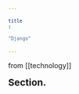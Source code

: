 ```yaml
---
title: "Django"
---
```

from [[technology]]

<h1>Section.</h1>

<div id="postings"></div>

<script>
    function add_posting(url, image, title, des)
    {
        let main = document.getElementById('postings');

        let obj = document.createElement('a');
        obj.setAttribute('class', 'posting');
        let url_ = "https://giana-blog.netlify.app/" + url + "/";
        obj.setAttribute('href', url_);

        let div = document.createElement('div');
        let preimage = document.createElement('img');
        preimage.setAttribute('class', 'preimg');
        preimage.setAttribute('src', "https://giana-blog.netlify.app/assets/"+image);
        obj.appendChild(preimage);

        div.setAttribute('class', 'post-body');
        let h1 = document.createElement('h1');
        h1.setAttribute('class', "post-title");
        h1.innerText = title;
        div.appendChild(h1);

        let span = document.createElement('span');
        span.innerText = des;
        div.appendChild(span);
        obj.appendChild(div);
        main.appendChild(obj);
    }
    add_posting("startdjango", "intro.png", "Start Django in Macbook M1 Pro (Nginx + gunicorn + django)", "Configureation setting and process to start project in Django"); 
    add_posting("djdesignpattern", "designpattern.png", "Django Design Pattern", "MTV pattern and security coding in django");
    add_posting("djangotemplate", "template.png", "Template of View, Template and Model", "How to write code of MVT pattern?");
    add_posting("djangodbconnect", "db.png", "Add databases to Django", "Redis and Postgresql for Django");
    add_posting("djangorest", "crud.png", "CRUD programming with django's RestFramework API", "Construction of CRUD(posting system) with Django RestFrameworkAPI");
    add_posting("djangovue", "vue.png", "vue.js for frontend", "Let's make frontend with vue.js!");
    add_posting("vuebasic", "create.png", "Vue foundation and Create operation", "In this section, we learned how to use vue and create post in website")
    app_posting("djangoredis", "redis.png", "Django and Redis Programming (pub/sub)", "To implement alarm system detecting flood with CV, let use make basic redis server");
</script>

<style>
    .post-body
    {
        display:grid;
        place-items: center normal;
        padding: 2vw 0vw;
    }
    .posting
    {
        display: flex;
        justify-content: flex-start;
        margin: 3vw 3vw;
    }
    .preimg
    {
        display: inline-block;
        width: 10vw;
        height: 10vw;
        border-radius: 10px;
        margin: 0em 0em;
        margin-right: 3vw;
        vertical-align: middle;
    }
    span
    {
        display: block;
        font-size: 1vw;
    }
    h1
    {
        font-size: 2vw;
        margin-top:0em;
    }
</style>



